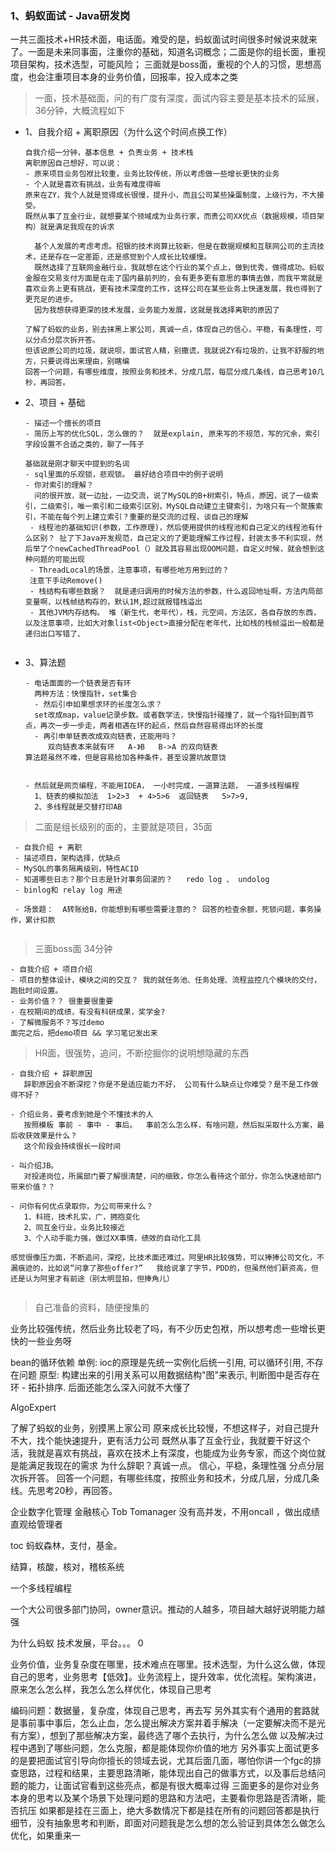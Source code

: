 ###  1、蚂蚁面试 - Java研发岗

一共三面技术+HR技术面，电话面。难受的是，蚂蚁面试时间很多时候说来就来了。一面是未来同事面，注重你的基础，知道名词概念；二面是你的组长面，重视项目架构，技术选型，可能风险； 三面就是boss面，重视的个人的习惯，思想高度，也会注重项目本身的业务价值，回报率，投入成本之类

> 一面，技术基础面，问的有广度有深度，面试内容主要是基本技术的延展，36分钟，大概流程如下

- 1、自我介绍 + 离职原因（为什么这个时间点换工作）

  ```
  自我介绍一分钟，基本信息 + 负责业务 + 技术栈
  离职原因自己想好，可以说：
  - 原来项目业务包袱比较重，业务比较传统，所以考虑做一些增长更快的业务
  - 个人就是喜欢有挑战，业务有难度得嘛
  原来在ZY，我个人就是觉得成长很慢，提升小，而且公司某些操蛋制度，上级行为，不大接受。
  既然从事了互金行业，就想要某个领域成为业务行家，而贵公司XX优点（数据规模，项目架构）就是满足我现在的诉求
  
    基个人发展的考虑考虑。招银的技术岗算比较新，但是在数据规模和互联网公司的主流技术，还是存在一定差距，还是感觉到个人成长比较缓慢。
    既然选择了互联网金融行业，我就想在这个行业的某个点上，做到优秀，做得成功。蚂蚁金服在交易支付方面是在走了国内最前列的，会有更多更有意思的事情去做，而我平常就是喜欢业务上更有挑战，更有技术深度的工作，这样公司在某些业务上快速发展，我也得到了更充足的进步。
    因为我想获得更深的技术发展，业务能力发展，这就是我选择离职的原因了
  ```

  ```
  了解了蚂蚁的业务，别去抹黑上家公司，真诚一点，体现自己的信心，平稳，有条理性，可以分点分层次拆开答。
  但该说原公司的垃圾，就说呗，面试官人精，别撒谎，我就说ZY有垃圾的，让我不舒服的地方，只要说得出来理由，别瞎编
  回答一个问题，有哪些维度，按照业务和技术，分成几层，每层分成几条线，自己思考10几秒，再回答。
  ```

- 2、项目  + 基础

  ```
  - 描述一个擅长的项目
  - 简历上写的优化SQL，怎么做的？  就是explain, 原来写的不规范，写的冗余，索引字段设置不合适之类的，聊了一阵子
  
  基础就是刚才聊天中提到的名词
  - sql里面的乐观锁，悲观锁。 最好结合项目中的例子说明
  - 你对索引的理解？
    问的很开放，就一边扯，一边交流，说了MySQL的B+树索引，特点，原因，说了一级索引，二级索引，唯一索引和二级索引区别，MySQL自动建立主键索引，为啥只有一个聚簇索引，不能在每个列上建立索引？重要的是交流的过程，谈自己的理解
   - 线程池的基础知识(参数，工作原理)，然后使用提供的线程池和自己定义的线程池有什么区别？ 扯了下Java开发规范，自己定义的了更能理解工作过程，封装太多不利实现，然后举了个newCachedThreadPool（）就及其容易出现OOM问题，自定义时候，就会想到这种问题的可能出现
   - ThreadLocal的场景，注意事项，有哪些地方用到过的？
   注意下手动Remove()
   - 栈结构有哪些数据？  就是递归调用的时候方法的参数，什么返回地址啊，方法内局部变量啊，以栈帧结构存的，默认1M,超过就报错栈溢出
   - 其他JVM内存结构。 堆（新生代，老年代），栈，元空间，方法区，各自存放的东西，以及注意事项，比如大对象list<Object>直接分配在老年代，比如栈的栈帧溢出一般都是递归出口写错了、
    
  ```
  
- 3、算法题

  ```
  - 电话面面的一个链表是否有环
    两种方法：快慢指针，set集合
    - 然后引申如果想求环的长度怎么求？
    set改成map，value记录步数。或者数学法，快慢指针碰撞了，就一个指针回到首节点，再次一步一步走，两者相遇在环的起点，然后自然容易得出环的长度
    - 再引申单链表改成双向链表，还能用吗？
       双向链表本来就有环   A-》B   B->A 的双向链表
  算法题虽然不难，但是容易给加各种条件，甚至设置坑故意饶
  
  
  - 然后就是网页编程，不能用IDEA， 一小时完成，一道算法题， 一道多线程编程
    1、链表的模拟加法  1>2>3  + 4>5>6  返回链表   5>7>9,
    2、多线程就是交替打印AB
  
  ```



>二面是组长级别的面的，主要就是项目，35面

```
 - 自我介绍 + 离职
 - 描述项目，架构选择，优缺点
 - MySQL的事务隔离级别，特性ACID
 - 知道哪些日志？那个日志是针对事务回滚的？   redo log 、 undolog
 - binlog和 relay log 用途
 
 - 场景题：  A转账给B，你能想到有哪些需要注意的？ 回答的检查余额，死锁问题，事务操作，累计扣款
 
```

> 三面boss面   34分钟

```
- 自我介绍 + 项目介绍
- 项目的整体设计，模块之间的交互？ 我的就任务池、任务处理、流程监控几个模块的交付，跑批时间设置。
- 业务价值？？ 很重要很重要
- 在校期间的成绩，有没有科研成果，奖学金? 
- 了解微服务不？写过demo
面完之后，把demo项目 && 学习笔记发出来
```

>HR面，很强势，追问，不断挖掘你的说明想隐藏的东西

```
- 自我介绍 + 辞职原因
   辞职原因会不断深挖？你是不是适应能力不好， 公司有什么缺点让你难受？是不是工作做得不好？
   
- 介绍业务，要考虑到她是个不懂技术的人
   按照模板 事前 - 事中 - 事后。  事前怎么怎么样，有啥问题，然后拟采取什么方案，最后收获效果是什么？
   这个阶段会持续很长一段时间

- 叫介绍JB。
   对投递岗位，所属部门要了解很清楚，问的细致，你怎么看待这个部分，你怎么快速给部门带来价值？？

- 问你有何优点录取你，为公司带来什么？
   1、科班，技术扎实，广，拥抱变化
   2、同互金行业，业务比较接近
   3、个人动手能力强，做过XX事情，绩效的自动化工具
   
感觉很像压力面，不断追问，深挖，比技术面还难过。阿里HR比较强势，可以捧捧公司文化，不漏痕迹的，比如说“问拿了那些offer?”   我给说拿了字节，PDD的，但虽然他们薪资高，但还是认为阿里才有前途（别太明显拍，但捧角儿）
   
```



>自己准备的资料，随便搜集的

业务比较强传统，然后业务比较老了吗，有不少历史包袱，所以想考虑一些增长更快的一些业务呀

bean的循环依赖
单例: ioc的原理是先统一实例化后统一引用, 可以循环引用, 不存在问题
原型: 构建出来的引用关系可以用数据结构"图"来表示, 判断图中是否存在环 - 拓扑排序. 后面还能怎么深入问就不大懂了

AlgoExpert



了解了蚂蚁的业务，别摸黑上家公司
原来成长比较慢，不想这样子，对自己提升不大，找个能快速提升，更有活力公司
既然从事了互金行业，我就要干好这个活，我就是喜欢有挑战，喜欢在技术上有深度，也能成为业务专家，而这个岗位就是能满足我现在的需求
为什么辞职？真诚一点。
信心，平稳，条理性强
分点分层次拆开答。
回答一个问题，有哪些纬度，按照业务和技术，分成几层，分成几条线。先思考20秒，再回答。


企业数字化管理 金融核心
Tob   Tomanager   没有高并发，不用oncall
，做出成绩直观给管理者

toc  蚂蚁森林，支付，基金。

结算，核酸，核对，稽核系统

一个多线程编程



一个大公司很多部门协同，owner意识。推动的人越多，项目越大越好说明能力越强


为什么蚂蚁
技术发展，平台。。。
0

业务价值，业务复杂度在哪里，技术难点在哪里。技术选型，为什么这么做，体现自己的思考，业务思考【低效】。业务流程上，提升效率，优化流程。架构演进，原来怎么怎么样，我怎么怎么样优化，体现自己思考

编码问题：数据量，复杂度，体现自己思考，再去写
另外其实有个通用的套路就是事前事中事后，怎么止血，怎么提出解决方案并着手解决（一定要解决而不是光有方案），想到了那些解决方案，最终选了哪个去执行，为什么怎么做
以及解决过程中遇到了哪些问题，怎么克服，都是能体现你价值的地方
另外事实上面试更多的是要把面试官引导向你擅长的领域去说，尤其后面几面，哪怕你讲一个fgc的排查思路，过程和结果，主要思路清晰，能体现出自己的做事方式，以及事后总结问题的能力，让面试官看到这些亮点，都是有很大概率过得
三面更多的是你对业务本身的思考以及某个场景下处理问题的思路和方法吧，主要看你思路是否清晰，能否抗压
如果都是挂在三面上，绝大多数情况下都是挂在所有的问题回答都是执行细节，没有抽象思考和判断，即面对问题我是怎么想的怎么验证到具体怎么做怎么优化，如果重来一
